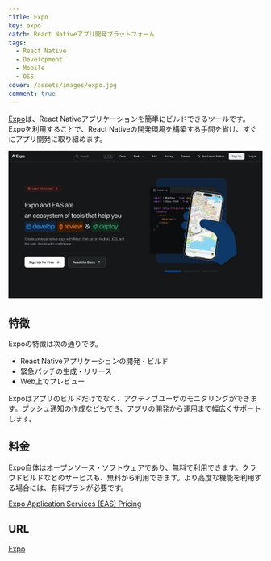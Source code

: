 ```yaml
---
title: Expo
key: expo
catch: React Nativeアプリ開発プラットフォーム
tags:
  - React Native
  - Development
  - Mobile
  - OSS
cover: /assets/images/expo.jpg
comment: true
---
```


[Expo](https://expo.dev/)は、React Nativeアプリケーションを簡単にビルドできるツールです。Expoを利用することで、React Nativeの開発環境を構築する手間を省け、すぐにアプリ開発に取り組めます。

[![ExpoのWebサイト](/assets/images/expo.jpg)](https://expo.dev/)

<!--more-->

## 特徴

Expoの特徴は次の通りです。

- React Nativeアプリケーションの開発・ビルド
- 緊急パッチの生成・リリース
- Web上でプレビュー

Expoはアプリのビルドだけでなく、アクティブユーザのモニタリングができます。プッシュ通知の作成などもでき、アプリの開発から運用まで幅広くサポートします。

## 料金

Expo自体はオープンソース・ソフトウェアであり、無料で利用できます。クラウドビルドなどのサービスも、無料から利用できます。より高度な機能を利用する場合には、有料プランが必要です。

[Expo Application Services \(EAS\) Pricing](https://expo.dev/pricing)

## URL

[Expo](https://expo.dev/)
